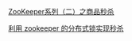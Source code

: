 [ZooKeeper系列（二）之商品秒杀](https://cloud.tencent.com/developer/news/243529)

[利用 zookeeper 的分布式锁实现秒杀](https://blog.csdn.net/a909301740/article/details/85718977)